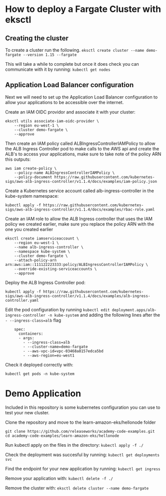 # How to deploy a Fargate Cluster with eksctl

## Creating the cluster

To create a cluster run the following.
`eksctl create cluster --name demo-fargate --version 1.15 --fargate`

This will take a while to complete but once it does check you can communicate with it by running:
`kubectl get nodes`

## Application Load Balancer configuration

Next we will need to set up the Application Load Balancer configuration to allow your applications to be accessible over the internet.

Create an IAM OIDC providor and associate it with your cluster:
```
eksctl utils associate-iam-oidc-provider \
    --region eu-west-1 \
    --cluster demo-fargate \
    --approve
 ```
 
Then create an IAM policy called ALBIngressControllerIAMPolicy to allow the ALB Ingress Controller pod to make calls to the AWS api and create the ALB's to access your applications, make sure to take note of the policy ARN this outputs:
```
aws iam create-policy \
    --policy-name ALBIngressControllerIAMPolicy \
    --policy-document https://raw.githubusercontent.com/kubernetes-sigs/aws-alb-ingress-controller/v1.1.4/docs/examples/iam-policy.json
```
Create a Kubernetes service account called alb-ingress-controller in the kube-system namespace:
```
kubectl apply -f https://raw.githubusercontent.com/kubernetes-sigs/aws-alb-ingress-controller/v1.1.4/docs/examples/rbac-role.yaml
```

Create an IAM role to allow the ALB Ingress controller that uses the IAM policy we created earlier, make sure you replace the policy ARN with the one you created earlier
```
eksctl create iamserviceaccount \
    --region eu-west-1 \
    --name alb-ingress-controller \
    --namespace kube-system \
    --cluster demo-fargate \
    --attach-policy-arn arn:aws:iam::111122223333:policy/ALBIngressControllerIAMPolicy \
    --override-existing-serviceaccounts \
    --approve
```
Deploy the ALB Ingress Controller pod:
```
kubectl apply -f https://raw.githubusercontent.com/kubernetes-sigs/aws-alb-ingress-controller/v1.1.4/docs/examples/alb-ingress-controller.yaml
```
Edit the pod configuration by running `kubectl edit deployment.apps/alb-ingress-controller -n kube-system` and adding the following lines after the `- --ingress-class=alb` flag
```
    spec:
      containers:
      - args:
        - --ingress-class=alb
        - --cluster-name=demo-fargate
        - --aws-vpc-id=vpc-03468a8157edca5bd
        - --aws-region=eu-west1
```
Check it deployed correctly with:
```
kubectl get pods -n kube-system
```

# Demo Application
Included in this repository is some kubernetes configuration you can use to test your new cluster.

Clone the repository and move to the learn-amazon-eks/hellonode folder
```
git clone https://github.com/releaseworks/academy-code-examples.git
cd academy-code-examples/learn-amazon-eks/hellonode
```

Run kubectl apply on the files in the directory:
`kubectl apply -f ./`

Check the deployment was succesful by running:
`kubectl get deployments svc`

Find the endpoint for your new application by running:
`kubectl get ingress`

Remove your application with:
`kubectl delete -f ./`

Remove the cluster with:
`eksctl delete cluster --name demo-fargate`
